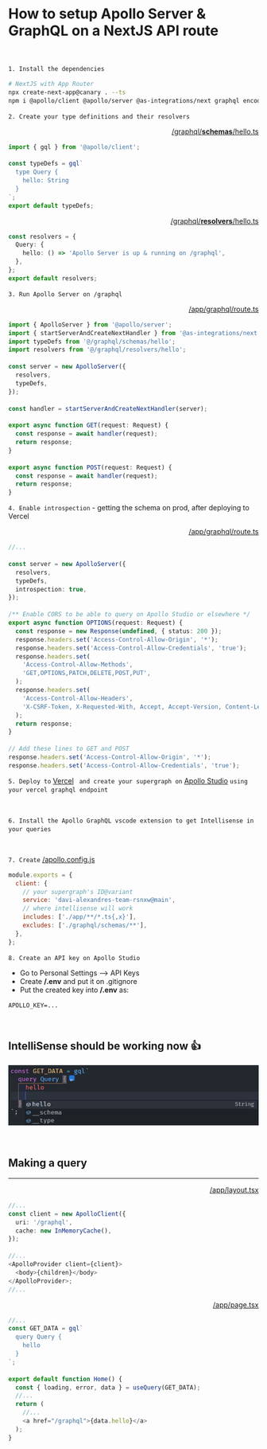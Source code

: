 # How to setup Apollo Server & GraphQL on a NextJS API route

<br/>

`1. Install the dependencies`

```bash
# NextJS with App Router
npx create-next-app@canary . --ts
npm i @apollo/client @apollo/server @as-integrations/next graphql encoding
```

`2. Create your type definitions and their resolvers`<br/>

[<p align="right">/graphql/<b>schemas</b>/hello.ts</p>](graphql/schemas/hello.ts)

```ts
import { gql } from '@apollo/client';

const typeDefs = gql`
  type Query {
    hello: String
  }
`;
export default typeDefs;
```

[<p align="right">/graphql/<b>resolvers</b>/hello.ts</p>](graphql/resolvers/hello.ts)

```ts
const resolvers = {
  Query: {
    hello: () => 'Apollo Server is up & running on /graphql',
  },
};
export default resolvers;
```

`3. Run Apollo Server on /graphql`

[<p align="right">/app/graphql/route.ts</p>](app/graphql/route.ts)

```ts
import { ApolloServer } from '@apollo/server';
import { startServerAndCreateNextHandler } from '@as-integrations/next';
import typeDefs from '@/graphql/schemas/hello';
import resolvers from '@/graphql/resolvers/hello';

const server = new ApolloServer({
  resolvers,
  typeDefs,
});

const handler = startServerAndCreateNextHandler(server);

export async function GET(request: Request) {
  const response = await handler(request);
  return response;
}

export async function POST(request: Request) {
  const response = await handler(request);
  return response;
}
```

`4. Enable introspection` - getting the schema on prod, after deploying to Vercel

[<p align="right">/app/graphql/route.ts</p>](app/graphql/route.ts)

```ts
//...

const server = new ApolloServer({
  resolvers,
  typeDefs,
  introspection: true,
});

/** Enable CORS to be able to query on Apollo Studio or elsewhere */
export async function OPTIONS(request: Request) {
  const response = new Response(undefined, { status: 200 });
  response.headers.set('Access-Control-Allow-Origin', '*');
  response.headers.set('Access-Control-Allow-Credentials', 'true');
  response.headers.set(
    'Access-Control-Allow-Methods',
    'GET,OPTIONS,PATCH,DELETE,POST,PUT',
  );
  response.headers.set(
    'Access-Control-Allow-Headers',
    'X-CSRF-Token, X-Requested-With, Accept, Accept-Version, Content-Length, Content-MD5, Content-Type, Date, X-Api-Version',
  );
  return response;
}

// Add these lines to GET and POST
response.headers.set('Access-Control-Allow-Origin', '*');
response.headers.set('Access-Control-Allow-Credentials', 'true');
```

`5. Deploy to` [Vercel](vercel.com) ` and create your supergraph on` [Apollo Studio](studio.apollographql.com) `using your vercel graphql endpoint`

<br/>

`6. Install the Apollo GraphQL vscode extension to get Intellisense in your queries`

<br/>

`7. Create` [/apollo.config.js](apollo.config.js)

```javascript
module.exports = {
  client: {
    // your supergraph's ID@variant
    service: 'davi-alexandres-team-rsnxw@main',
    // where intellisense will work
    includes: ['./app/**/*.ts{,x}'],
    excludes: ['./graphql/schemas/**'],
  },
};
```

`8. Create an API key on Apollo Studio`

- Go to Personal Settings --> API Keys
- Create <b>/.env</b> and put it on .gitignore
- Put the created key into <b>/.env</b> as:

```
APOLLO_KEY=...
```

<br/>

## IntelliSense should be working now 👍

![](/public/intellisense.png)

<br/>

## <b> Making a query </b>

<hr/>

[<p align="right">/app/layout.tsx</p>](app/layout.tsx)

```ts
//...
const client = new ApolloClient({
  uri: '/graphql',
  cache: new InMemoryCache(),
});

//...
<ApolloProvider client={client}>
  <body>{children}</body>
</ApolloProvider>;
//...
```

[<p align="right">/app/page.tsx</p>](app/page.tsx)

```ts
//...
const GET_DATA = gql`
  query Query {
    hello
  }
`;

export default function Home() {
  const { loading, error, data } = useQuery(GET_DATA);
  //...
  return (
    //...
    <a href="/graphql">{data.hello}</a>
  );
}
```
